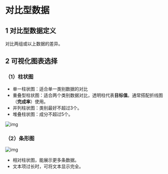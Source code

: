 # 对比型数据

## 1 对比型数据定义

对比两组或以上数据的差异。



## 2 可视化图表选择

### （1）柱状图

- 单一柱状图：适合单一类别数据的对比
- 重叠型柱状图：适合两个类别数据对比，透明柱代表**目标值**。通常搭配折线图（**完成率**）使用。
- 并列柱状图：类别最好不超过3个。
- 堆叠柱状图：成分不超过5个。

![img](https://mmbiz.qpic.cn/mmbiz_jpg/1fsH49VZrGH1PTZ7fDugwVXjt1tllycA93SsYvDnJTsYm77J2BfRP7JUicf4pGuRn863oUF1Gia8DBj0Cg6N7dUg/640?wx_fmt=jpeg&tp=webp&wxfrom=5&wx_lazy=1&wx_co=1)

### （2）条形图

![img](https://mmbiz.qpic.cn/mmbiz_jpg/1fsH49VZrGH1PTZ7fDugwVXjt1tllycAjCILXzA4kmI9BO7td7sXbeyU9wEbXr6Fn3vysryGFBv5koFtI2MqEw/640?wx_fmt=jpeg&tp=webp&wxfrom=5&wx_lazy=1&wx_co=1)

- 相对柱状图，能展示更多条数据。
- 文本项过长时，可将文本显示完全。
